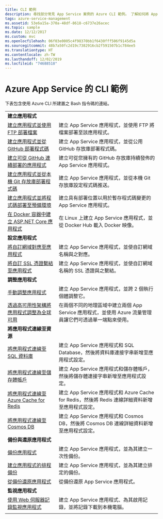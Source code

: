 ```yaml
---
title: CLI 範例
description: 尋找部分常見 App Service 案例的 Azure CLI 範例。 了解如何將 App Service 部署或管理工作自動化。
tags: azure-service-management
ms.assetid: 53e6a15a-370a-48df-8618-c6737e26acec
ms.topic: sample
ms.date: 12/12/2017
ms.custom: mvc
ms.openlocfilehash: 06f03e0005c4f98370bb1f6430fff506f9145d5a
ms.sourcegitcommit: 48b7a50fc2d19c7382916cb2f591507b1c784ee5
ms.translationtype: HT
ms.contentlocale: zh-TW
ms.lasthandoff: 12/02/2019
ms.locfileid: "74688518"
---
```

# <a name="cli-samples-for-azure-app-service"></a>Azure App Service 的 CLI 範例

下表包含使用 Azure CLI 所建置之 Bash 指令碼的連結。

| | |
|-|-|
|**建立應用程式**||
| [建立應用程式並使用 FTP 部署檔案](./scripts/cli-deploy-ftp.md?toc=%2fcli%2fazure%2ftoc.json)| 建立 App Service 應用程式，並使用 FTP 將檔案部署至該應用程式。 |
| [建立應用程式並從 GitHub 部署程式碼](./scripts/cli-deploy-github.md?toc=%2fcli%2fazure%2ftoc.json)| 建立 App Service 應用程式，並從公用 GitHub 存放庫部署程式碼。 |
| [建立可從 GitHub 連續部署的應用程式](./scripts/cli-continuous-deployment-github.md?toc=%2fcli%2fazure%2ftoc.json)| 建立可從您擁有的 GitHub 存放庫持續發佈的 App Service 應用程式。 |
| [建立應用程式並從本機 Git 存放庫部署程式碼](./scripts/cli-deploy-local-git.md?toc=%2fcli%2fazure%2ftoc.json) | 建立 App Service 應用程式，並從本機 Git 存放庫設定程式碼推送。 |
| [建立應用程式並將程式碼部署至預備環境](./scripts/cli-deploy-staging-environment.md?toc=%2fcli%2fazure%2ftoc.json) | 建立具有部署位置以用於暫存程式碼變更的 App Service 應用程式。 |
| [在 Docker 容器中建立 ASP.NET Core 應用程式](./scripts/cli-linux-docker-aspnetcore.md?toc=%2fcli%2fazure%2ftoc.json)| 在 Linux 上建立 App Service 應用程式，並從 Docker Hub 載入 Docker 映像。 |
|**設定應用程式**||
| [將自訂網域對應至應用程式](./scripts/cli-configure-custom-domain.md?toc=%2fcli%2fazure%2ftoc.json)| 建立 App Service 應用程式，並使自訂網域名稱與之對應。 |
| [將自訂 SSL 憑證繫結至應用程式](./scripts/cli-configure-ssl-certificate.md?toc=%2fcli%2fazure%2ftoc.json)| 建立 App Service 應用程式，並使自訂網域名稱的 SSL 憑證與之繫結。 |
|**調整應用程式**||
| [手動調整應用程式](./scripts/cli-scale-manual.md?toc=%2fcli%2fazure%2ftoc.json) | 建立 App Service 應用程式，並跨 2 個執行個體調整它。 |
| [透過高可用性架構將應用程式調整為全球可用](./scripts/cli-scale-high-availability.md?toc=%2fcli%2fazure%2ftoc.json) | 在兩個不同的地理區域中建立兩個 App Service 應用程式，並使用 Azure 流量管理員讓它們可透過單一端點來使用。 |
|**將應用程式連線至資源**||
| [將應用程式連線至 SQL 資料庫](./scripts/cli-connect-to-sql.md?toc=%2fcli%2fazure%2ftoc.json)| 建立 App Service 應用程式和 SQL Database，然後將資料庫連接字串新增至應用程式設定。 |
| [將應用程式連線至儲存體帳戶](./scripts/cli-connect-to-storage.md?toc=%2fcli%2fazure%2ftoc.json)| 建立 App Service 應用程式和儲存體帳戶，然後將儲存體連接字串新增至應用程式設定。 |
| [將應用程式連線至 Azure Cache for Redis](./scripts/cli-connect-to-redis.md?toc=%2fcli%2fazure%2ftoc.json) | 建立 App Service 應用程式和 Azure Cache for Redis，然後將 Redis 連線詳細資料新增至應用程式設定。 |
| [將應用程式連線至 Cosmos DB](./scripts/cli-connect-to-documentdb.md?toc=%2fcli%2fazure%2ftoc.json) | 建立 App Service 應用程式和 Cosmos DB，然後將 Cosmos DB 連線詳細資料新增至應用程式設定。 |
|**備份與還原應用程式**||
| [備份應用程式](./scripts/cli-backup-onetime.md?toc=%2fcli%2fazure%2ftoc.json) | 建立 App Service 應用程式，並為其建立一次性備份。 |
| [建立應用程式的排程備份](./scripts/cli-backup-scheduled.md?toc=%2fcli%2fazure%2ftoc.json) | 建立 App Service 應用程式，並為其建立排定的備份。 |
| [從備份還原應用程式](./scripts/cli-backup-restore.md?toc=%2fcli%2fazure%2ftoc.json) | 從備份還原 App Service 應用程式。 |
|**監視應用程式**||
| [使用 Web 伺服器記錄監視應用程式](./scripts/cli-monitor.md?toc=%2fcli%2fazure%2ftoc.json) | 建立 App Service 應用程式、為其啟用記錄，並將記錄下載到本機電腦。 |
| | |